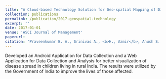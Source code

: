 ```yaml
---
title: "A Cloud-based Technology Solution for Geo-spatial Mapping of Diseases among Children for Strategic Healthcare Planning in Rural India"
collection: publications
permalink: /publication/2017-geospatial-technology
excerpt: ''
date: 2017-01-01
venue: 'ASCI Journal of Management'
paperurl: 
citation: 'Praveenkumar B. A., Srinivas A., <b>H., Aamir</b>, Anush S. K., Amogh M., Anirudh A., Devivaraprasad M., Rajashekar M., and Suresh K. &quot; A cloud-based technology solution for geo-spatial mapping of diseases among children for strategic healthcare planning in rural india &quot;. <i>ASCI Journal of Management</i>, 46:77 – 88, 2017'
---
```


Developed an Android Application for Data Collection and a Web Application for Data Collection and Analysis for better visualization of disease spread in children living in rural India. The results were utilized by the Government of India to improve the lives of those affected.